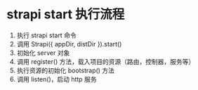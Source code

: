# strapi start 执行流程

1. 执行 strapi start 命令
2. 调用 Strapi({ appDir, distDir }).start()
3. 初始化 server 对象
4. 调用 register() 方法，载入项目的资源（路由，控制器，服务等）
5. 执行资源的初始化 bootstrap() 方法
6. 调用 listen()，启动 http 服务
